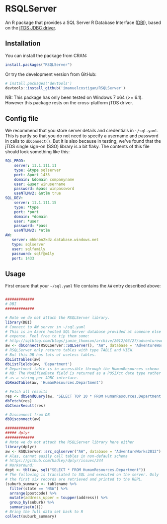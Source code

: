 # RSQLServer

An R package that provides a SQL Server R Database Interface ([DBI](https://github.com/rstats-db/DBI)), based on the [jTDS JDBC driver](http://jtds.sourceforge.net/index.html).

## Installation

You can install the package from CRAN:

```R
install.packages("RSQLServer")
```

Or try the development version from GitHub:

```R
# install.packages('devtools')
devtools::install_github('imanuelcostigan/RSQLServer')
```

NB: This package has only been tested on Windows 7 x64 (>= 6.1). However this package rests on the cross-platform jTDS driver. 

## Config file

We recommend that you store server details and credentials in `~/sql.yaml`. This is partly so that you do not need to specify a username and password in calls to `dbConnect()`. But it is also because in testing, we've found that the jTDS single sign-on (SSO) library is a bit flaky. The contents of this file should look something like this:

```yaml
SQL_PROD:
    server: 11.1.111.11
    type: &type sqlserver
    port: &port 1433
    domain: &domain companyname
    user: &user winusername
    password: &pass winpassword
    useNTLMv2: &ntlm true
SQL_DEV:
    server: 11.1.111.15
    type: *type
    port: *port
    domain: *domain
    user: *user
    password: *pass
    useNTLMv2: *ntlm
AW:
   server: mhknbn2kdz.database.windows.net
   type: sqlserver
   user: sqlfamily
   password: sqlf@m1ly
   port: 1433
```

## Usage

First ensure that your `~/sql.yaml` file contains the `AW` entry described above:

```R

#############
# DBI
#############

# Note we do not attach the RSQLServer library.
library(DBI)
# Connect to AW server in ~/sql.yaml
# This is an Azure hosted SQL Server database provided at someone else's 
# expense. Feel free to tip them some:
# http://sqlblog.com/blogs/jamie_thomson/archive/2012/03/27/adventureworks2012-now-available-to-all-on-sql-azure.aspx
aw <- dbConnect(RSQLServer::SQLServer(), "AW", database = 'AdventureWorks2012')
# RSQLServer only returns tables with type TABLE and VIEW.
# But this DB has lots of useless tables. 
dbListTables(aw)
dbListFields(aw, 'Department')
# Department table is in accessible through the HumanResources schema
# NB: The ModifiedDate field is returned as a POSIXct date type rather than 
# as a string per JDBC interface.
dbReadTable(aw, 'HumanResources.Department')

# Fetch all results
res <- dbSendQuery(aw, 'SELECT TOP 10 * FROM HumanResources.Department')
dbFetch(res)
dbClearResult(res)

# Disconnect from DB
dbDisconnect(aw)

#############
##### dplyr
#############
# Note we do not attach the RSQLServer library here either
library(dplyr)
aw <- RSQLServer::src_sqlserver("AW", database = "AdventureWorks2012")
# Alas, cannot easily call tables in non-default schema
# https://github.com/hadley/dplyr/issues/244
# Workaround:
dept <- tbl(aw, sql("SELECT * FROM HumanResources.Department"))
# The following is translated to SQL and executed on the server. Only
# the first six records are retrieved and printed to the REPL.
(suburb_summary <- tablename %>% 
  filter(state == "NSW") %>% 
  arrange(postcode) %>%
  mutate(address_upper = toupper(address)) %>% 
  group_by(suburb) %>%
  summarise(n()))
# Bring the full data set back to R
collect(suburb_summary)
```
